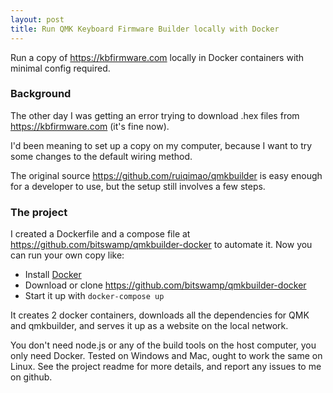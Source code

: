 ```yaml
---
layout: post
title: Run QMK Keyboard Firmware Builder locally with Docker
---
```


Run a copy of https://kbfirmware.com locally in Docker containers with minimal config required.

### Background

The other day I was getting an error trying to download .hex files from https://kbfirmware.com (it's fine now).

I'd been meaning to set up a copy on my computer, because I want to try some changes to the default wiring method.

The original source https://github.com/ruiqimao/qmkbuilder is easy enough for a developer to use, but the setup still involves a few steps.

### The project

I created a Dockerfile and a compose file at https://github.com/bitswamp/qmkbuilder-docker to automate it. Now you can run your own copy like:

* Install [Docker](https://www.docker.com/get-started)
* Download or clone https://github.com/bitswamp/qmkbuilder-docker
* Start it up with `docker-compose up`

It creates 2 docker containers, downloads all the dependencies for QMK and qmkbuilder, and serves it up as a website on the local network. 

You don't need node.js or any of the build tools on the host computer, you only need Docker. Tested on Windows and Mac, ought to work the same on Linux. See the project readme for more details, and report any issues to me on github.
